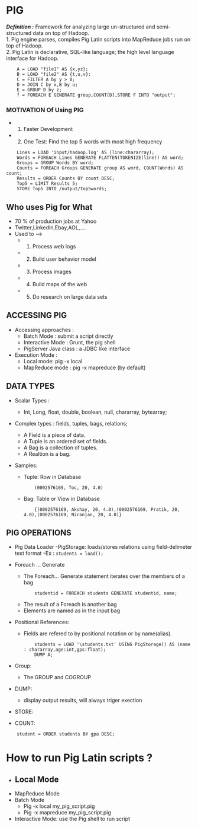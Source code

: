 # PIG

***Definition :*** Framework for analyzing large un-structured and semi-structured data on top of Hadoop. <br>
	1. Pig engine parses, compiles Pig Latin scripts into MapReduce jobs run on top of Hadoop.<br>
	2. Pig Latin is declarative, SQL-like language; the high level language interface for Hadoop.<br>

```
	A = LOAD "file1" AS {x,yz};
	B = LOAD "file2" AS {t,u,v}:
	C = FILTER A by y > 0;
	D = JOIN C by x,B by u;
	E = GROUP D by z;
	f = FOREACH E GENERATE group,COUNT[D],STORE F INTO "output";
```

### MOTIVATION Of Using PIG

- 1. Faster Development

- 2. One Test: Find the top 5 words with most high frequency

```
	Lines = LOAD 'input/hadoop.log' AS (line:chararray);
	Words = FOREACH Lines GENERATE FLATTEN(TOKENIZE(line)) AS word;
	Groups = GROUP Words BY word;
	Counts = FOREACH Groups GENERATE group AS word, COUNT(Words) AS count;
	Results = ORDER Counts BY count DESC;
	Top5 = LIMIT Results 5;
	STORE Top5 INTO /output/top5words;
```

## Who uses Pig for What

- 70 % of production jobs at Yahoo <br>
- Twitter,Linkedln,Ebay,AOL,.... <br>
- Used to --> <br>
	- 1. Process web logs <br>
	- 2. Build user behavior model <br>
	- 3. Process images <br>
	- 4. Build maps of the web <br>
	- 5. Do research on large data sets <br>

## ACCESSING PIG

- Accessing approaches :
	- Batch Mode : submit a script directly
	- Interactive Mode : Grunt, the pig shell
	- PigServer Java class : a JDBC like interface
- Execution Mode :
	- Local mode: pig -x local
	- MapReduce mode : pig -x mapreduce (by default)

## DATA TYPES

- Scalar Types :
	- Int, Long, float, double, boolean, null, chararray, bytearray;

- Complex types : fields, tuples, bags, relations;
	- A Field is a piece of data.
	- A Tuple is an ordered set of fields.
	- A Bag is a collection of tuples.
	- A Realtion is a bag.

- Samples: 
	- Tuple: Row in Database
		```
			(0002576169, Toc, 20, 4.0)
		```
	- Bag: Table or View in Database
		```
			{(0002576169, Akshay, 20, 4.0),(0002576169, Pratik, 20, 4.0),(0002576169, Niranjan, 20, 4.0)}
		```

## PIG OPERATIONS

- Pig Data Loader
	-PigStorage: loads/stores relations using field-delimeter text format
	-Ex : 
		```students = load();
		```
- Foreach ... Generate
	- The Foreach... Generate statement iterates over the members of a bag
		```
			studentid = FOREACH students GENERATE studentid, name;
		```
	- The result of a Foreach is another bag
	- Elements are named as in the input bag

- Positional References:
	- Fields are refered to by positional notation or by name(alias).
		```
			students = LOAD '\students.txt' USING PigStorage() AS (name : chararray,age:int,gps:float);
			DUMP A;
		```
- Group:
	- The GROUP and COGROUP
- DUMP:
	- display output results, will always triger exection
- STORE:
	
- COUNT:
```
	student = ORDER students BY gpa DESC;
``` 


# How to run Pig Latin scripts ?
- Local Mode
	-
- MapReduce Mode
- Batch Mode
	- Pig -x local my_pig_script.pig
	- Pig -x mapreduce my_pig_script.pig
- Interactive Mode: use the Pig shell to run script